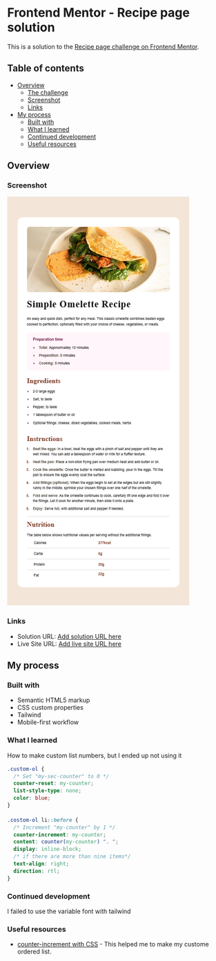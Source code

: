 # Frontend Mentor - Recipe page solution

This is a solution to the [Recipe page challenge on Frontend Mentor](https://www.frontendmentor.io/challenges/recipe-page-KiTsR8QQKm).

## Table of contents

- [Overview](#overview)
  - [The challenge](#the-challenge)
  - [Screenshot](#screenshot)
  - [Links](#links)
- [My process](#my-process)
  - [Built with](#built-with)
  - [What I learned](#what-i-learned)
  - [Continued development](#continued-development)
  - [Useful resources](#useful-resources)

## Overview

### Screenshot

![Mobile view](./assets/images/Screenshot_FM_Recipe.png)

### Links

- Solution URL: [Add solution URL here](https://github.com/Glorit74/recipe-page-main)
- Live Site URL: [Add live site URL here](https://glorit74.github.io/recipe-page-main/)

## My process

### Built with

- Semantic HTML5 markup
- CSS custom properties
- Tailwind
- Mobile-first workflow

### What I learned

How to make custom list numbers, but I ended up not using it

```css
.custom-ol {
  /* Set "my-sec-counter" to 0 */
  counter-reset: my-counter;
  list-style-type: none;
  color: blue;
}

.costom-ol li::before {
  /* Increment "my-counter" by 1 */
  counter-increment: my-counter;
  content: counter(my-counter) ". ";
  display: inline-block;
  /* if there are more than nine items*/
  text-align: right;
  direction: rtl;
}
```

### Continued development

I failed to use the variable font with tailwind

### Useful resources

- [counter-increment with CSS](https://www.w3schools.com/cssref/pr_gen_counter-increment.php) - This helped me to make my custome ordered list.
